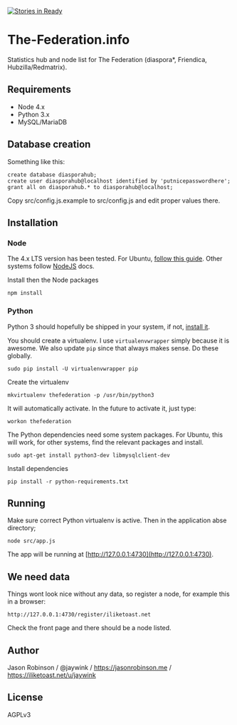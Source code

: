 [![Stories in Ready](https://badge.waffle.io/jaywink/the-federation.info.png?label=ready&title=Ready)](https://waffle.io/jaywink/the-federation.info)
# The-Federation.info

Statistics hub and node list for The Federation (diaspora*, Friendica, Hubzilla/Redmatrix).

## Requirements

* Node 4.x
* Python 3.x
* MySQL/MariaDB

## Database creation

Something like this:

    create database diasporahub;
    create user diasporahub@localhost identified by 'putnicepasswordhere';
    grant all on diasporahub.* to diasporahub@localhost;

Copy src/config.js.example to src/config.js and edit proper values there.

## Installation

### Node

The 4.x LTS version has been tested. For Ubuntu, [follow this guide](https://nodejs.org/en/download/package-manager/#debian-and-ubuntu-based-linux-distributions). Other systems follow [NodeJS](https://nodejs.org/en/download/) docs.

Install then the Node packages

    npm install

### Python

Python 3 should hopefully be shipped in your system, if not, [install it](https://www.python.org/downloads/).

You should create a virtualenv. I use `virtualenvwrapper` simply because it is awesome. We also update `pip` since that always makes sense. Do these globally.

    sudo pip install -U virtualenvwrapper pip
    
Create the virtualenv

    mkvirtualenv thefederation -p /usr/bin/python3
    
It will automatically activate. In the future to activate it, just type:

    workon thefederation
    
The Python dependencies need some system packages. For Ubuntu, this will work, for other systems, find the relevant packages and install.

    sudo apt-get install python3-dev libmysqlclient-dev
    
Install dependencies

    pip install -r python-requirements.txt

## Running

Make sure correct Python virtualenv is active. Then in the application abse directory;

    node src/app.js
    
The app will be running at [http://127.0.0.1:4730](http://127.0.0.1:4730). 

## We need data

Things wont look nice without any data, so register a node, for example this in a browser:

    http://127.0.0.1:4730/register/iliketoast.net

Check the front page and there should be a node listed.

## Author

Jason Robinson / @jaywink / https://jasonrobinson.me / https://iliketoast.net/u/jaywink

## License

AGPLv3
